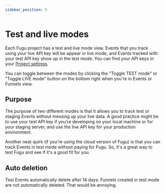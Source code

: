 ```yaml
---
sidebar_position: 5
---
```


# Test and live modes

Each Fugu project has a test and live mode view. Events that you track using your live API key will be appear in live mode, and Events tracked with your test API key show up in the test mode. You can find your API keys in your [Project settings](/projects/project-settings).

You can toggle between the modes by clicking the "Toggle TEST mode" or "Toggle LIVE mode" button on the bottom right when you're in Events or Funnels view.

## Purpose

The purpose of two different modes is that it allows you to track test or staging Events without messing up your live data. A good practice might be to use your test API key if you're developing on your local machine or for your staging server, and use the live API key for your production environment.

Another neat quirk (if you're using the cloud version of Fugu) is that you can track Events in test mode without paying for Fugu. So, it's a great way to test Fugu and see if it's a good fit for you.


## Auto deletion
Test Events automatically delete after 14 days. Funnels created in test mode are not automatically deleted. That would be annoying.